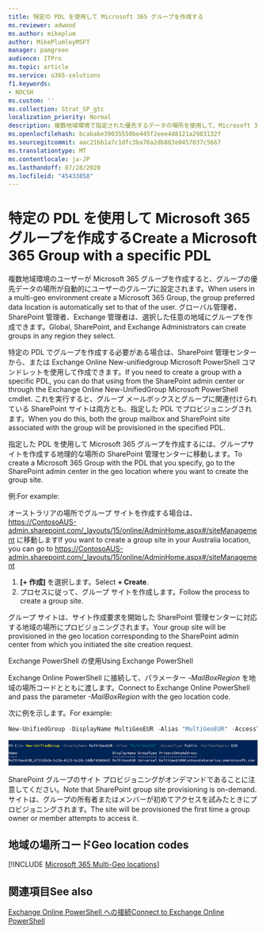 ```yaml
---
title: 特定の PDL を使用して Microsoft 365 グループを作成する
ms.reviewer: adwood
ms.author: mikeplum
author: MikePlumleyMSFT
manager: pamgreen
audience: ITPro
ms.topic: article
ms.service: o365-solutions
f1.keywords:
- NOCSH
ms.custom: ''
ms.collection: Strat_SP_gtc
localization_priority: Normal
description: 複数地域環境で指定された優先するデータの場所を使用して、Microsoft 365 グループを作成する方法について説明します。
ms.openlocfilehash: bcababe39035550be445f2eee4d8121a2983132f
ms.sourcegitcommit: aac21bb1a7c1dfc3ba76a2db883e0457037c5667
ms.translationtype: MT
ms.contentlocale: ja-JP
ms.lasthandoff: 07/28/2020
ms.locfileid: "45433858"
---
```

# <a name="create-a-microsoft-365-group-with-a-specific-pdl"></a><span data-ttu-id="f7f9f-103">特定の PDL を使用して Microsoft 365 グループを作成する</span><span class="sxs-lookup"><span data-stu-id="f7f9f-103">Create a Microsoft 365 Group with a specific PDL</span></span>

<span data-ttu-id="f7f9f-104">複数地域環境のユーザーが Microsoft 365 グループを作成すると、グループの優先データの場所が自動的にユーザーのグループに設定されます。</span><span class="sxs-lookup"><span data-stu-id="f7f9f-104">When users in a multi-geo environment create a Microsoft 365 Group, the group preferred data location is automatically set to that of the user.</span></span> <span data-ttu-id="f7f9f-105">グローバル管理者、SharePoint 管理者、Exchange 管理者は、選択した任意の地域にグループを作成できます。</span><span class="sxs-lookup"><span data-stu-id="f7f9f-105">Global, SharePoint, and Exchange Administrators can create groups in any region they select.</span></span> 

<span data-ttu-id="f7f9f-106">特定の PDL でグループを作成する必要がある場合は、SharePoint 管理センターから、または Exchange Online New-unifiedgroup Microsoft PowerShell コマンドレットを使用して作成できます。</span><span class="sxs-lookup"><span data-stu-id="f7f9f-106">If you need to create a group with a specific PDL, you can do that using from the SharePoint admin center or through the Exchange Online New-UnifiedGroup Microsoft PowerShell cmdlet.</span></span> <span data-ttu-id="f7f9f-107">これを実行すると、グループ メールボックスとグループに関連付けられている SharePoint サイトは両方とも、指定した PDL でプロビジョニングされます。</span><span class="sxs-lookup"><span data-stu-id="f7f9f-107">When you do this, both the group mailbox and SharePoint site associated with the group will be provisioned in the specified PDL.</span></span>

<span data-ttu-id="f7f9f-108">指定した PDL を使用して Microsoft 365 グループを作成するには、グループサイトを作成する地理的な場所の SharePoint 管理センターに移動します。</span><span class="sxs-lookup"><span data-stu-id="f7f9f-108">To create a Microsoft 365 Group with the PDL that you specify, go to the SharePoint admin center in the geo location where you want to create the group site.</span></span>

<span data-ttu-id="f7f9f-109">例:</span><span class="sxs-lookup"><span data-stu-id="f7f9f-109">For example:</span></span>

<span data-ttu-id="f7f9f-110">オーストラリアの場所でグループ サイトを作成する場合は、https://ContosoAUS-admin.sharepoint.com/_layouts/15/online/AdminHome.aspx#/siteManagement に移動します</span><span class="sxs-lookup"><span data-stu-id="f7f9f-110">If you want to create a group site in your Australia location, you can go to https://ContosoAUS-admin.sharepoint.com/_layouts/15/online/AdminHome.aspx#/siteManagement</span></span>

1. <span data-ttu-id="f7f9f-111">**[+ 作成]** を選択します。</span><span class="sxs-lookup"><span data-stu-id="f7f9f-111">Select **+ Create**.</span></span>
2. <span data-ttu-id="f7f9f-112">プロセスに従って、グループ サイトを作成します。</span><span class="sxs-lookup"><span data-stu-id="f7f9f-112">Follow the process to create a group site.</span></span>

<span data-ttu-id="f7f9f-113">グループ サイトは、サイト作成要求を開始した SharePoint 管理センターに対応する地域の場所にプロビジョニングされます。</span><span class="sxs-lookup"><span data-stu-id="f7f9f-113">Your group site will be provisioned in the geo location corresponding to the SharePoint admin center from which you initiated the site creation request.</span></span> 

<span data-ttu-id="f7f9f-114">Exchange PowerShell の使用</span><span class="sxs-lookup"><span data-stu-id="f7f9f-114">Using Exchange PowerShell</span></span> 

<span data-ttu-id="f7f9f-115">Exchange Online PowerShell に接続して、パラメーター *-MailBoxRegion* を地域の場所コードとともに渡します。</span><span class="sxs-lookup"><span data-stu-id="f7f9f-115">Connect to Exchange Online PowerShell and pass the parameter *-MailBoxRegion* with the geo location code.</span></span>

<span data-ttu-id="f7f9f-116">次に例を示します。</span><span class="sxs-lookup"><span data-stu-id="f7f9f-116">For example:</span></span> 

```PowerShell
New-UnifiedGroup -DisplayName MultiGeoEUR -Alias "MultiGeoEUR" -AccessType Public -MailboxRegion EUR 
```

![構文を使用した New-UnifiedGroup PowerShell コマンドレットのスクリーンショット](media/multi-geo-new-group-with-pdl-powershell.png)

<span data-ttu-id="f7f9f-118">SharePoint グループのサイト プロビジョニングがオンデマンドであることに注意してください。</span><span class="sxs-lookup"><span data-stu-id="f7f9f-118">Note that SharePoint group site provisioning is on-demand.</span></span> <span data-ttu-id="f7f9f-119">サイトは、グループの所有者またはメンバーが初めてアクセスを試みたときにプロビジョニングされます。</span><span class="sxs-lookup"><span data-stu-id="f7f9f-119">The site will be provisioned the first time a group owner or member attempts to access it.</span></span>

## <a name="geo-location-codes"></a><span data-ttu-id="f7f9f-120">地域の場所コード</span><span class="sxs-lookup"><span data-stu-id="f7f9f-120">Geo location codes</span></span>

[!INCLUDE [Microsoft 365 Multi-Geo locations](includes/office-365-multi-geo-locations.md)]

## <a name="see-also"></a><span data-ttu-id="f7f9f-121">関連項目</span><span class="sxs-lookup"><span data-stu-id="f7f9f-121">See also</span></span>

[<span data-ttu-id="f7f9f-122">Exchange Online PowerShell への接続</span><span class="sxs-lookup"><span data-stu-id="f7f9f-122">Connect to Exchange Online PowerShell</span></span>](https://docs.microsoft.com/powershell/exchange/exchange-online/connect-to-exchange-online-powershell/connect-to-exchange-online-powershell)

